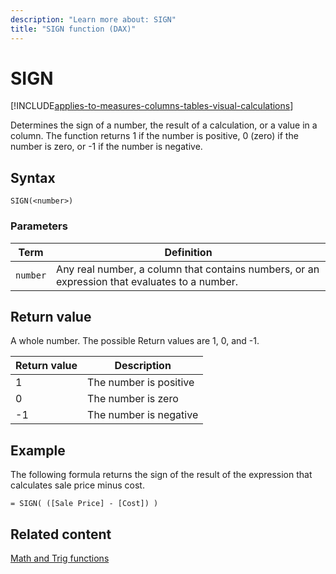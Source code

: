 ```yaml
---
description: "Learn more about: SIGN"
title: "SIGN function (DAX)"
---
```

# SIGN

[!INCLUDE[applies-to-measures-columns-tables-visual-calculations](includes/applies-to-measures-columns-tables-visual-calculations.md)]

Determines the sign of a number, the result of a calculation, or a value in a column. The function returns 1 if the number is positive, 0 (zero) if the number is zero, or -1 if the number is negative.

## Syntax

```dax
SIGN(<number>)
```

### Parameters

|Term|Definition|
|--------|--------------|
|`number`|Any real number, a column that contains numbers, or an expression that evaluates to a number.|

## Return value

A whole number. The possible Return values are 1, 0, and -1.

|Return value|Description|
|----------------|---------------|
|1|The number is positive|
|0|The number is zero|
|-1|The number is negative|

## Example

The following formula returns the sign of the result of the expression that calculates sale price minus cost.

```dax
= SIGN( ([Sale Price] - [Cost]) )
```

## Related content

[Math and Trig functions](math-and-trig-functions-dax.md)
